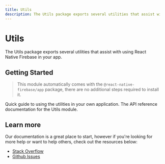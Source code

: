 ```yaml
---
title: Utils
description: The Utils package exports several utilities that assist with using React Native Firebase in your app.
---
```


# Utils

The Utils package exports several utilities that assist with using React Native Firebase in your app.

## Getting Started

> This module automatically comes with the `@react-native-firebase/app` package, there are no additional steps required to install it.

<Grid columns="2">
  <Block
	icon="build"
	color="#ffc107"
	title="Quick Start"
	to="/quick-start"
  >
    Quick guide to using the utilities in your own application.
  </Block>
  <Block
	icon="layers"
	color="#03A9F4"
	title="Reference"
	to="/reference"
  >
    The API reference documentation for the Utils module.
  </Block>
</Grid>

## Learn more

Our documentation is a great place to start, however if you're looking for more help or want to help others,
check out the resources below:

- [Stack Overflow](https://stackoverflow.com/questions/tagged/react-native-firebase-utils)
- [Github Issues](https://github.com/invertase/react-native-firebase/labels/API%3A%20Utils)
